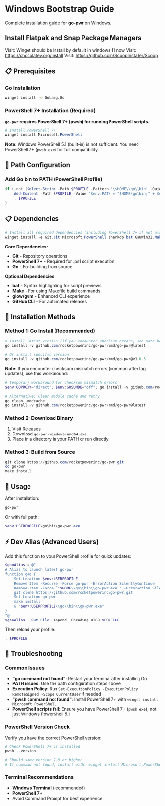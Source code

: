 # Windows Bootstrap Guide

Complete installation guide for **go-pwr** on Windows.

## Install Flatpak and Snap Package Managers

Visit: Winget should be install by default in windows 11 now
Visit: https://chocolatey.org/install
Visit: https://github.com/ScoopInstaller/Scoop

## 📋 Prerequisites

### Go Installation

```bash
winget install -e GoLang.Go
```

### PowerShell 7+ Installation (Required)

**`go-pwr` requires PowerShell 7+ (pwsh) for running PowerShell scripts.**

```powershell
# Install PowerShell 7+
winget install Microsoft.PowerShell
```

**Note**: Windows PowerShell 5.1 (built-in) is not sufficient. You need PowerShell 7+ (`pwsh.exe`) for full compatibility.

## 🔧 Path Configuration

### Add Go bin to PATH (PowerShell Profile)

```powershell
if (-not (Select-String -Path $PROFILE -Pattern '\$HOME\\go\\bin' -Quiet)) {
    Add-Content -Path $PROFILE -Value '$env:PATH = "$HOME\go\bin;" + $env:PATH'
    . $PROFILE
}
```

## 📋 Dependencies

```powershell
# Install all required dependencies (including PowerShell 7+ if not already installed)
winget install -e Git.Git Microsoft.PowerShell sharkdp.bat GnuWin32.Make charmbracelet.glow charmbracelet.gum GitHub.cli jqlang.jq
```

**Core Dependencies:**

- **Git** - Repository operations
- **PowerShell 7+** - Required for .ps1 script execution
- **Go** - For building from source

**Optional Dependencies:**

- **bat** - Syntax highlighting for script previews
- **Make** - For using Makefile build commands
- **glow/gum** - Enhanced CLI experience
- **GitHub CLI** - For automated releases

## 🚀 Installation Methods

### Method 1: Go Install (Recommended)

```powershell
# Install latest version (if you encounter checksum errors, see note below)
go install -v github.com/rocketpowerinc/go-pwr/cmd/go-pwr@latest

# Or install specific version
go install -v github.com/rocketpowerinc/go-pwr/cmd/go-pwr@v1.0.5
```

**Note**: If you encounter checksum mismatch errors (common after tag updates), use this workaround:

```powershell
# Temporary workaround for checksum mismatch errors
$env:GOPROXY="direct"; $env:GOSUMDB="off"; go install -v github.com/rocketpowerinc/go-pwr/cmd/go-pwr@latest

# Alternative: Clear module cache and retry
go clean -modcache
go install -v github.com/rocketpowerinc/go-pwr/cmd/go-pwr@latest
```

### Method 2: Download Binary

1. Visit [Releases](https://github.com/rocketpowerinc/go-pwr/releases/latest)
2. Download `go-pwr-windows-amd64.exe`
3. Place in a directory in your PATH or run directly

### Method 3: Build from Source

```powershell
git clone https://github.com/rocketpowerinc/go-pwr.git
cd go-pwr
make install
```

## 🚀 Usage

After installation:

```powershell
go-pwr
```

Or with full path:

```powershell
$env:USERPROFILE\go\bin\go-pwr.exe
```

## ⚡ Dev Alias (Advanced Users)

Add this function to your PowerShell profile for quick updates:

```powershell
$gooAlias = @"
# Alias to launch latest go-pwr
function goo {
    Set-Location $env:USERPROFILE
    Remove-Item -Recurse -Force go-pwr -ErrorAction SilentlyContinue
    Remove-Item -Force `"$HOME\\go\\bin\\go-pwr.exe`" -ErrorAction SilentlyContinue
    git clone https://github.com/rocketpowerinc/go-pwr.git
    Set-Location go-pwr
    make install
    & "$env:USERPROFILE\\go\\bin\\go-pwr.exe"
}
"@
$gooAlias | Out-File -Append -Encoding UTF8 $PROFILE
```

Then reload your profile:

```powershell
. $PROFILE
```

## 🐞 Troubleshooting

### Common Issues

- **"go command not found"**: Restart your terminal after installing Go
- **PATH issues**: Use the path configuration steps above
- **Execution Policy**: Run `Set-ExecutionPolicy -ExecutionPolicy RemoteSigned -Scope CurrentUser` if needed
- **"pwsh command not found"**: Install PowerShell 7+ with `winget install Microsoft.PowerShell`
- **PowerShell scripts fail**: Ensure you have PowerShell 7+ (`pwsh.exe`), not just Windows PowerShell 5.1

### PowerShell Version Check

Verify you have the correct PowerShell version:

```powershell
# Check PowerShell 7+ is installed
pwsh --version

# Should show version 7.0 or higher
# If command not found, install with: winget install Microsoft.PowerShell
```

### Terminal Recommendations

- **Windows Terminal** (recommended)
- **PowerShell 7+**
- Avoid Command Prompt for best experience
